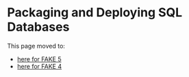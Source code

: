 # Packaging and Deploying SQL Databases

This page moved to:

- [here for FAKE 5](sql-dacpac.html)
- [here for FAKE 4](legacy-dacpac.html)
